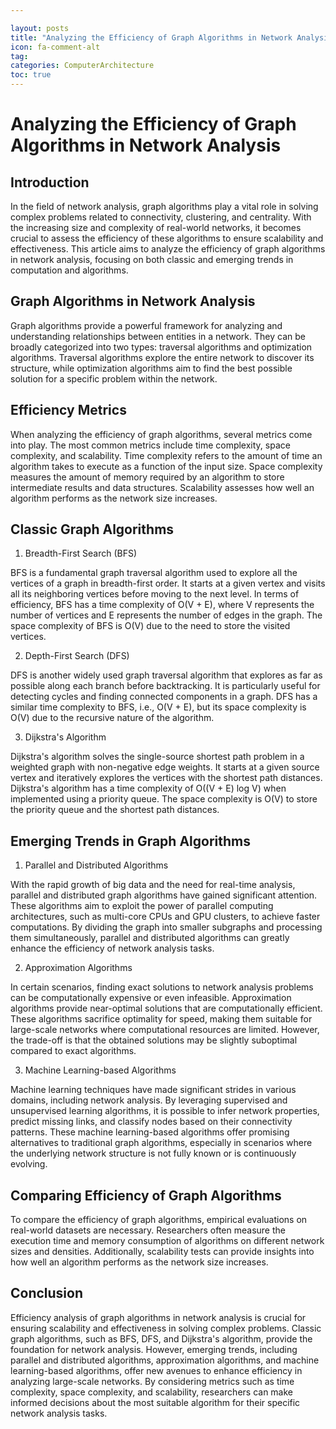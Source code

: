 ```yaml
---

layout: posts
title: "Analyzing the Efficiency of Graph Algorithms in Network Analysis"
icon: fa-comment-alt
tag:      
categories: ComputerArchitecture
toc: true
---
```




# Analyzing the Efficiency of Graph Algorithms in Network Analysis

## Introduction

In the field of network analysis, graph algorithms play a vital role in solving complex problems related to connectivity, clustering, and centrality. With the increasing size and complexity of real-world networks, it becomes crucial to assess the efficiency of these algorithms to ensure scalability and effectiveness. This article aims to analyze the efficiency of graph algorithms in network analysis, focusing on both classic and emerging trends in computation and algorithms.

## Graph Algorithms in Network Analysis

Graph algorithms provide a powerful framework for analyzing and understanding relationships between entities in a network. They can be broadly categorized into two types: traversal algorithms and optimization algorithms. Traversal algorithms explore the entire network to discover its structure, while optimization algorithms aim to find the best possible solution for a specific problem within the network.

## Efficiency Metrics

When analyzing the efficiency of graph algorithms, several metrics come into play. The most common metrics include time complexity, space complexity, and scalability. Time complexity refers to the amount of time an algorithm takes to execute as a function of the input size. Space complexity measures the amount of memory required by an algorithm to store intermediate results and data structures. Scalability assesses how well an algorithm performs as the network size increases.

## Classic Graph Algorithms

1. Breadth-First Search (BFS)

BFS is a fundamental graph traversal algorithm used to explore all the vertices of a graph in breadth-first order. It starts at a given vertex and visits all its neighboring vertices before moving to the next level. In terms of efficiency, BFS has a time complexity of O(V + E), where V represents the number of vertices and E represents the number of edges in the graph. The space complexity of BFS is O(V) due to the need to store the visited vertices.

2. Depth-First Search (DFS)

DFS is another widely used graph traversal algorithm that explores as far as possible along each branch before backtracking. It is particularly useful for detecting cycles and finding connected components in a graph. DFS has a similar time complexity to BFS, i.e., O(V + E), but its space complexity is O(V) due to the recursive nature of the algorithm.

3. Dijkstra's Algorithm

Dijkstra's algorithm solves the single-source shortest path problem in a weighted graph with non-negative edge weights. It starts at a given source vertex and iteratively explores the vertices with the shortest path distances. Dijkstra's algorithm has a time complexity of O((V + E) log V) when implemented using a priority queue. The space complexity is O(V) to store the priority queue and the shortest path distances.

## Emerging Trends in Graph Algorithms

1. Parallel and Distributed Algorithms

With the rapid growth of big data and the need for real-time analysis, parallel and distributed graph algorithms have gained significant attention. These algorithms aim to exploit the power of parallel computing architectures, such as multi-core CPUs and GPU clusters, to achieve faster computations. By dividing the graph into smaller subgraphs and processing them simultaneously, parallel and distributed algorithms can greatly enhance the efficiency of network analysis tasks.

2. Approximation Algorithms

In certain scenarios, finding exact solutions to network analysis problems can be computationally expensive or even infeasible. Approximation algorithms provide near-optimal solutions that are computationally efficient. These algorithms sacrifice optimality for speed, making them suitable for large-scale networks where computational resources are limited. However, the trade-off is that the obtained solutions may be slightly suboptimal compared to exact algorithms.

3. Machine Learning-based Algorithms

Machine learning techniques have made significant strides in various domains, including network analysis. By leveraging supervised and unsupervised learning algorithms, it is possible to infer network properties, predict missing links, and classify nodes based on their connectivity patterns. These machine learning-based algorithms offer promising alternatives to traditional graph algorithms, especially in scenarios where the underlying network structure is not fully known or is continuously evolving.

## Comparing Efficiency of Graph Algorithms

To compare the efficiency of graph algorithms, empirical evaluations on real-world datasets are necessary. Researchers often measure the execution time and memory consumption of algorithms on different network sizes and densities. Additionally, scalability tests can provide insights into how well an algorithm performs as the network size increases.

## Conclusion

Efficiency analysis of graph algorithms in network analysis is crucial for ensuring scalability and effectiveness in solving complex problems. Classic graph algorithms, such as BFS, DFS, and Dijkstra's algorithm, provide the foundation for network analysis. However, emerging trends, including parallel and distributed algorithms, approximation algorithms, and machine learning-based algorithms, offer new avenues to enhance efficiency in analyzing large-scale networks. By considering metrics such as time complexity, space complexity, and scalability, researchers can make informed decisions about the most suitable algorithm for their specific network analysis tasks.